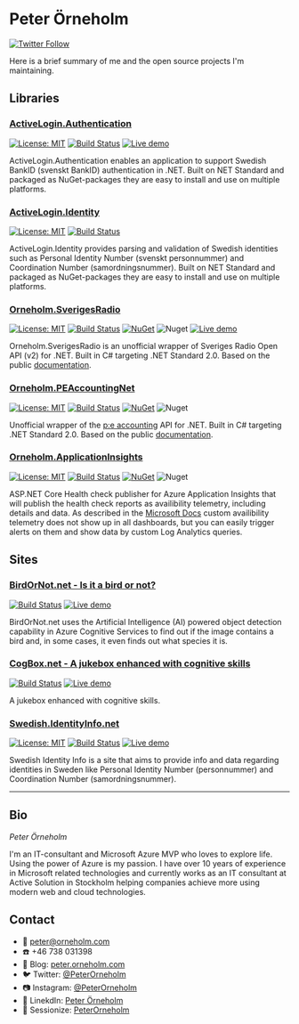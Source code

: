 # Peter Örneholm

[![Twitter Follow](https://img.shields.io/badge/Twitter-@PeterOrneholm-blue.svg?logo=twitter)](https://twitter.com/PeterOrneholm)

Here is a brief summary of me and the open source projects I'm maintaining.

## Libraries

### [ActiveLogin.Authentication](https://github.com/ActiveLogin/ActiveLogin.Authentication)

[![License: MIT](https://img.shields.io/badge/License-MIT-orange.svg)](https://opensource.org/licenses/MIT)
[![Build Status](https://dev.azure.com/activesolution/ActiveLogin/_apis/build/status/ActiveLogin.Authentication?branchName=master)](https://dev.azure.com/activesolution/ActiveLogin/_build/latest?definitionId=192&branchName=master)
[![Live demo](https://img.shields.io/static/v1?label=Demo&message=Try%20out%20the%20live%20demo&color=008bc3)](https://al-samples-mvcclient.azurewebsites.net/)

ActiveLogin.Authentication enables an application to support Swedish BankID (svenskt BankID) authentication in .NET. Built on NET Standard and packaged as NuGet-packages they are easy to install and use on multiple platforms.

### [ActiveLogin.Identity](https://github.com/ActiveLogin/ActiveLogin.Identity)

[![License: MIT](https://img.shields.io/badge/License-MIT-yellow.svg)](https://opensource.org/licenses/MIT)
[![Build Status](https://dev.azure.com/activesolution/ActiveLogin/_apis/build/status/ActiveLogin.Identity?branchName=master)](https://activesolution.visualstudio.com/ActiveLogin/_build/latest?definitionId=190&branchName=master)

ActiveLogin.Identity provides parsing and validation of Swedish identities such as Personal Identity Number (svenskt personnummer) and Coordination Number (samordningsnummer). Built on NET Standard and packaged as NuGet-packages they are easy to install and use on multiple platforms.

### [Orneholm.SverigesRadio](https://github.com/PeterOrneholm/Orneholm.SverigesRadio)

[![License: MIT](https://img.shields.io/badge/License-MIT-orange.svg)](https://opensource.org/licenses/MIT)
[![Build Status](https://dev.azure.com/orneholm/Orneholm.SverigesRadio/_apis/build/status/Orneholm.SverigesRadio?branchName=master)](https://dev.azure.com/orneholm/Orneholm.SverigesRadio/_build/latest?definitionId=3&branchName=master)
[![NuGet](https://img.shields.io/nuget/v/Orneholm.SverigesRadio.Api.svg)](https://www.nuget.org/packages/Orneholm.SverigesRadio.Api/)
![Nuget](https://img.shields.io/nuget/dt/Orneholm.SverigesRadio.Api)
[![Live demo](https://img.shields.io/static/v1?label=Demo&message=Try%20out%20the%20live%20demo&color=#17547a)](https://radiodemo.orneholm.com/)

Orneholm.SverigesRadio is an unofficial wrapper of Sveriges Radio Open API (v2) for .NET. Built in C# targeting .NET Standard 2.0. Based on the public [documentation](https://sverigesradio.se/api/documentation/v2/).

### [Orneholm.PEAccountingNet](https://github.com/PeterOrneholm/Orneholm.PEAccounting)

[![License: MIT](https://img.shields.io/badge/License-MIT-orange.svg)](https://opensource.org/licenses/MIT)
[![Build Status](https://dev.azure.com/orneholm/Orneholm.PEAccounting/_apis/build/status/Orneholm.PEAccounting?branchName=master)](https://dev.azure.com/orneholm/Orneholm.PEAccounting/_build/latest?definitionId=4&branchName=master)
[![NuGet](https://img.shields.io/nuget/v/Orneholm.PEAccountingNet.svg)](https://www.nuget.org/packages/Orneholm.PEAccountingNet/)
![Nuget](https://img.shields.io/nuget/dt/Orneholm.PEAccountingNet)

Unofficial wrapper of the [p:e accounting](https://www.accounting.pe/) API for .NET. Built in C# targeting .NET Standard 2.0. Based on the public [documentation](https://my.accounting.pe/api/v1/doc).

### [Orneholm.ApplicationInsights](https://github.com/PeterOrneholm/Orneholm.ApplicationInsights)

[![License: MIT](https://img.shields.io/badge/License-MIT-orange.svg)](https://opensource.org/licenses/MIT)
[![Build Status](https://dev.azure.com/orneholm/Orneholm.ApplicationInsights/_apis/build/status/Orneholm.ApplicationInsights?branchName=master)](https://dev.azure.com/orneholm/Orneholm.ApplicationInsights/_build/latest?definitionId=5&branchName=master)
[![NuGet](https://img.shields.io/nuget/v/Orneholm.ApplicationInsights.HealthChecks.svg)](https://www.nuget.org/packages/Orneholm.ApplicationInsights.HealthChecks/)
![Nuget](https://img.shields.io/nuget/dt/Orneholm.ApplicationInsights.HealthChecks)

ASP.NET Core Health check publisher for Azure Application Insights that will publish the health check reports as availibility telemetry, including details and data.
As described in the [Microsoft Docs](https://docs.microsoft.com/en-us/azure/azure-monitor/app/monitor-web-app-availability#alert-on-custom-analytics-queries) custom availibility telemetry does not show up in all dashboards, but you can easily trigger alerts on them and show data by custom Log Analytics queries.

## Sites

### [BirdOrNot.net - Is it a bird or not?](https://github.com/PeterOrneholm/BirdOrNot.net)

[![Build Status](https://dev.azure.com/orneholm/BirdOrNot.net/_apis/build/status/BirdOrNot.net?branchName=master)](https://dev.azure.com/orneholm/BirdOrNot.net/_build/latest?definitionId=7&branchName=master)
[![Live demo](https://img.shields.io/static/v1?label=Demo&message=Try%20out%20the%20live%20demo&color=#17547a)](https://birdornot.net/)

BirdOrNot.net uses the Artificial Intelligence (AI) powered object detection capability in Azure Cognitive Services to find out if the image contains a bird and, in some cases, it even finds out what species it is.

### [CogBox.net - A jukebox enhanced with cognitive skills](https://github.com/PeterOrneholm/CogBox.net)

[![Build Status](https://dev.azure.com/orneholm/CogBox.net/_apis/build/status/CogBox.net?branchName=master)](https://dev.azure.com/orneholm/CogBox.net/_build/latest?definitionId=9&branchName=master)
[![Live demo](https://img.shields.io/static/v1?label=Demo&message=Try%20out%20the%20live%20demo&color=#17547a)](https://CogBox.net/)

A jukebox enhanced with cognitive skills.

### [Swedish.IdentityInfo.net](https://github.com/PeterOrneholm/IdentityInfo.net)

[![License: MIT](https://img.shields.io/badge/License-MIT-orange.svg)](https://opensource.org/licenses/MIT)
[![Build Status](https://dev.azure.com/orneholm/IdentityInfo.net/_apis/build/status/IdentityInfo.net?branchName=master)](https://dev.azure.com/orneholm/IdentityInfo.net/_build/latest?definitionId=6&branchName=master)
[![Live demo](https://img.shields.io/static/v1?label=Demo&message=Try%20out%20the%20live%20demo&color=#17547a)](https://swedish.identityinfo.net/)

Swedish Identity Info is a site that aims to provide info and data regarding identities in Sweden like Personal Identity Number (personnummer) and Coordination Number (samordningsnummer).

---

## Bio

*Peter Örneholm*

I'm an IT-consultant and Microsoft Azure MVP who loves to explore life. Using the power of Azure is my passion. I have over 10 years of experience in Microsoft related technologies and currently works as an IT consultant at Active Solution in Stockholm helping companies achieve more using modern web and cloud technologies.

## Contact

- :email: peter@orneholm.com
- :phone: +46 738 031398
- :newspaper: Blog: [peter.orneholm.com](https://peter.orneholm.com/)
- :bird: Twitter: [@PeterOrneholm](https://twitter.com/PeterOrneholm)
- :camera: Instagram: [@PeterOrneholm](https://www.instagram.com/peterorneholm/)
- :wave: LinekdIn: [Peter Örneholm](https://www.linkedin.com/in/peterorneholm/)
- :loudspeaker: Sessionize: [PeterOrneholm](https://sessionize.com/peterorneholm)
